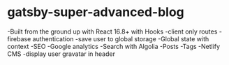 # gatsby-super-advanced-blog

-Built from the ground up with React 16.8+ with Hooks
-client only routes
-firebase authentication
-save user to global storage
-Global state with context
-SEO
-Google analytics
-Search with Algolia
-Posts
-Tags
-Netlify CMS
-display user gravatar in header

